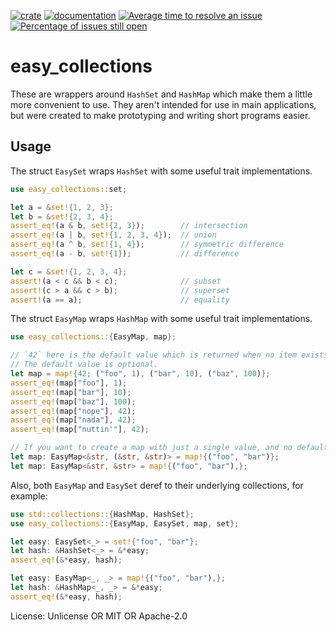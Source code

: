 [![crate](https://img.shields.io/crates/v/easy_collections)](https://crates.io/crates/easy_collections)
[![documentation](https://docs.rs/easy_collections/badge.svg)](https://docs.rs/easy_collections)
[![Average time to resolve an issue](https://isitmaintained.com/badge/resolution/acheronfail/easy_collections.svg)](https://isitmaintained.com/project/acheronfail/easy_collections "Average time to resolve an issue")
[![Percentage of issues still open](https://isitmaintained.com/badge/open/acheronfail/easy_collections.svg)](https://isitmaintained.com/project/acheronfail/easy_collections "Percentage of issues still open")

# easy_collections

These are wrappers around `HashSet` and `HashMap` which make them a little more convenient to use.
They aren't intended for use in main applications, but were created to make prototyping and writing short programs easier.

## Usage

The struct `EasySet` wraps `HashSet` with some useful trait implementations.

```rust
use easy_collections::set;

let a = &set!{1, 2, 3};
let b = &set!{2, 3, 4};
assert_eq!(a & b, set!{2, 3});        // intersection
assert_eq!(a | b, set!{1, 2, 3, 4});  // union
assert_eq!(a ^ b, set!{1, 4});        // symmetric difference
assert_eq!(a - b, set!{1});           // difference

let c = &set!{1, 2, 3, 4};
assert!(a < c && b < c);              // subset
assert!(c > a && c > b);              // superset
assert!(a == a);                      // equality
```

The struct `EasyMap` wraps `HashMap` with some useful trait implementations.

```rust
use easy_collections::{EasyMap, map};

// `42` here is the default value which is returned when no item exists in the map
// The default value is optional.
let map = map!{42; ("foo", 1), ("bar", 10), ("baz", 100)};
assert_eq!(map["foo"], 1);
assert_eq!(map["bar"], 10);
assert_eq!(map["baz"], 100);
assert_eq!(map["nope"], 42);
assert_eq!(map["nada"], 42);
assert_eq!(map["nuttin'"], 42);

// If you want to create a map with just a single value, and no default, use a trailing comma:
let map: EasyMap<&str, (&str, &str)> = map!{("foo", "bar")};
let map: EasyMap<&str, &str> = map!{("foo", "bar"),};
```

Also, both `EasyMap` and `EasySet` deref to their underlying collections, for example:

```rust
use std::collections::{HashMap, HashSet};
use easy_collections::{EasyMap, EasySet, map, set};

let easy: EasySet<_> = set!{"foo", "bar"};
let hash: &HashSet<_> = &*easy;
assert_eq!(&*easy, hash);

let easy: EasyMap<_, _> = map!{("foo", "bar"),};
let hash: &HashMap<_, _> = &*easy;
assert_eq!(&*easy, hash);
```

License: Unlicense OR MIT OR Apache-2.0